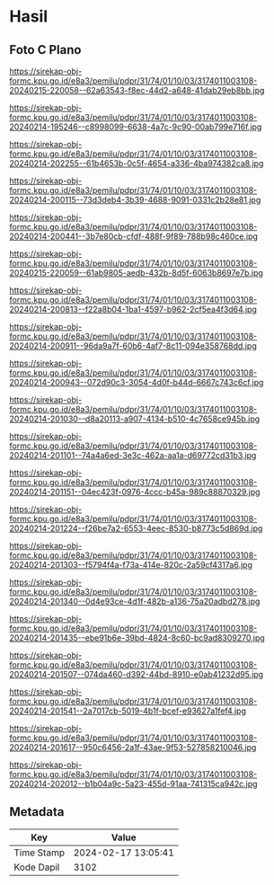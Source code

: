 # Hasil

## Foto C Plano

https://sirekap-obj-formc.kpu.go.id/e8a3/pemilu/pdpr/31/74/01/10/03/3174011003108-20240215-220058--62a63543-f8ec-44d2-a648-41dab29eb8bb.jpg

https://sirekap-obj-formc.kpu.go.id/e8a3/pemilu/pdpr/31/74/01/10/03/3174011003108-20240214-195246--c8998099-6638-4a7c-9c90-00ab799e716f.jpg

https://sirekap-obj-formc.kpu.go.id/e8a3/pemilu/pdpr/31/74/01/10/03/3174011003108-20240214-202255--61b4653b-0c5f-4654-a336-4ba974382ca8.jpg

https://sirekap-obj-formc.kpu.go.id/e8a3/pemilu/pdpr/31/74/01/10/03/3174011003108-20240214-200115--73d3deb4-3b39-4688-9091-0331c2b28e81.jpg

https://sirekap-obj-formc.kpu.go.id/e8a3/pemilu/pdpr/31/74/01/10/03/3174011003108-20240214-200441--3b7e80cb-cfdf-488f-9f89-788b98c460ce.jpg

https://sirekap-obj-formc.kpu.go.id/e8a3/pemilu/pdpr/31/74/01/10/03/3174011003108-20240215-220059--61ab9805-aedb-432b-8d5f-6063b8697e7b.jpg

https://sirekap-obj-formc.kpu.go.id/e8a3/pemilu/pdpr/31/74/01/10/03/3174011003108-20240214-200813--f22a8b04-1ba1-4597-b962-2cf5ea4f3d64.jpg

https://sirekap-obj-formc.kpu.go.id/e8a3/pemilu/pdpr/31/74/01/10/03/3174011003108-20240214-200911--96da9a7f-60b6-4af7-8c11-094e358768dd.jpg

https://sirekap-obj-formc.kpu.go.id/e8a3/pemilu/pdpr/31/74/01/10/03/3174011003108-20240214-200943--072d90c3-3054-4d0f-b44d-6667c743c6cf.jpg

https://sirekap-obj-formc.kpu.go.id/e8a3/pemilu/pdpr/31/74/01/10/03/3174011003108-20240214-201030--d8a20113-a907-4134-b510-4c7658ce945b.jpg

https://sirekap-obj-formc.kpu.go.id/e8a3/pemilu/pdpr/31/74/01/10/03/3174011003108-20240214-201101--74a4a6ed-3e3c-462a-aa1a-d69772cd31b3.jpg

https://sirekap-obj-formc.kpu.go.id/e8a3/pemilu/pdpr/31/74/01/10/03/3174011003108-20240214-201151--04ec423f-0976-4ccc-b45a-989c88870329.jpg

https://sirekap-obj-formc.kpu.go.id/e8a3/pemilu/pdpr/31/74/01/10/03/3174011003108-20240214-201224--f26be7a2-6553-4eec-8530-b8773c5d869d.jpg

https://sirekap-obj-formc.kpu.go.id/e8a3/pemilu/pdpr/31/74/01/10/03/3174011003108-20240214-201303--f5794f4a-f73a-414e-820c-2a59cf4317a6.jpg

https://sirekap-obj-formc.kpu.go.id/e8a3/pemilu/pdpr/31/74/01/10/03/3174011003108-20240214-201340--0d4e93ce-4d1f-482b-a136-75a20adbd278.jpg

https://sirekap-obj-formc.kpu.go.id/e8a3/pemilu/pdpr/31/74/01/10/03/3174011003108-20240214-201435--ebe91b6e-39bd-4824-8c60-bc9ad8309270.jpg

https://sirekap-obj-formc.kpu.go.id/e8a3/pemilu/pdpr/31/74/01/10/03/3174011003108-20240214-201507--074da460-d392-44bd-8910-e0ab41232d95.jpg

https://sirekap-obj-formc.kpu.go.id/e8a3/pemilu/pdpr/31/74/01/10/03/3174011003108-20240214-201541--2a7017cb-5019-4b1f-bcef-e93627a1fef4.jpg

https://sirekap-obj-formc.kpu.go.id/e8a3/pemilu/pdpr/31/74/01/10/03/3174011003108-20240214-201617--950c6456-2a1f-43ae-9f53-527858210046.jpg

https://sirekap-obj-formc.kpu.go.id/e8a3/pemilu/pdpr/31/74/01/10/03/3174011003108-20240214-202012--b1b04a9c-5a23-455d-91aa-741315ca942c.jpg


## Metadata

| Key        | Value               |
| ---------- | ------------------- |
| Time Stamp | 2024-02-17 13:05:41 |
| Kode Dapil | 3102                |



